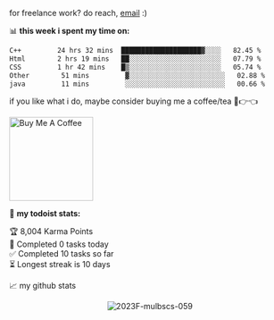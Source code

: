 for freelance work? do reach, [email](mailto:matifnasir83@gmail.com) :)

📊 **this week i spent my time on:**
<!--START_SECTION:waka-->

```txt
C++         24 hrs 32 mins  ████████████████████▓░░░░   82.45 %
Html        2 hrs 19 mins   ██░░░░░░░░░░░░░░░░░░░░░░░   07.79 %
CSS         1 hr 42 mins    █▒░░░░░░░░░░░░░░░░░░░░░░░   05.74 %
Other        51 mins         ▓░░░░░░░░░░░░░░░░░░░░░░░░   02.88 %
java         11 mins         ░░░░░░░░░░░░░░░░░░░░░░░░░   00.66 %
```

<!--END_SECTION:waka-->

if you like what i do, maybe consider buying me a coffee/tea 🥺👉👈

<a href="https://www.buymeacoffee.com/abhisheknaiidu" target="_blank"><img src="https://cdn.buymeacoffee.com/buttons/v2/default-red.png" alt="Buy Me A Coffee" width="150" ></a>

🚧 **my todoist stats:**
<!-- TODO-IST:START -->
🏆  8,004 Karma Points           
🌸  Completed 0 tasks today           
✅  Completed 10 tasks so far           
⏳  Longest streak is 10 days
<!-- TODO-IST:END -->


📈 my github stats

<p align="center"> <img src="https://github-readme-stats.vercel.app/api?username=2023F-mulbscs-059&show_icons=true&theme=gotham" alt="2023F-mulbscs-059" />

